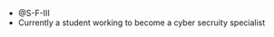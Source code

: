 - @S-F-III
- Currently a student working to become a cyber secruity specialist

<!---
S-F-III/S-F-III is a ✨ special ✨ repository because its `README.md` (this file) appears on your GitHub profile.
You can click the Preview link to take a look at your changes.
--->
